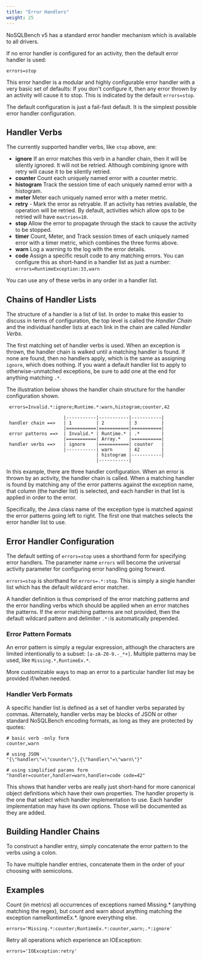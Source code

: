 ```yaml
---
title: "Error Handlers"
weight: 25
---
```


NoSQLBench v5 has a standard error handler mechanism which is available to all drivers.

If no error handler is configured for an activity, then the default error handler is used:

    errors=stop

This error handler is a modular and highly configurable error handler with a very basic set of 
defaults: If you don't configure it, then any error thrown by an activity will cause it to 
stop. This is indicated by the default `errors=stop`.

The default configuration is just a fail-fast default. It is the simplest possible error handler
configuration.

## Handler Verbs

The currently supported handler verbs, like `stop` above, are:

* **ignore** If an error matches this verb in a handler chain, then it will be silently ignored.
  It will not be retried. Although combining ignore with retry will cause it to be silently retried.
* **counter** Count each uniquely named error with a counter metric.
* **histogram** Track the session time of each uniquely named error with a histogram.
* **meter** Meter each uniquely named error with a meter metric.
* **retry** - Mark the error as retryable. If an activity has retries available, the operation will
  be retried. By default, activities which allow ops to be retried will have `maxtries=10`.
* **stop** Allow the error to propagate through the stack to cause the activity to be stopped.
* **timer** Count, Meter, and Track session times of each uniquely named error with a timer metric,
  which combines the three forms above.
* **warn** Log a warning to the log with the error details.
* **code** Assign a specific result code to any matching errors. You can configure this as
  short-hand in a handler list as just a number: `errors=RuntimeException:33,warn`

You can use any of these verbs in any order in a handler list.

## Chains of Handler Lists

The structure of a handler is a list of list. In order to make this easier to discuss in terms of
configuration, the top level is called the _Handler Chain_ and the individual handler lists at each
link in the chain are called _Handler Verbs_.

The first matching set of handler verbs is used. When an exception is thrown, the handler chain 
is walked until a matching handler is found. If none are found, then no handlers apply, which is 
the same as assigning `ignore`, which does nothing. If you want a default handler list to apply 
to otherwise-unmatched exceptions, be sure to add one at the end for anything matching `.*`.

The illustration below shows the handler chain structure for the handler configuration shown.

     errors=Invalid.*:ignore;Runtime.*:warn,histogram;counter,42

                         |-----------|-----------|-----------|
     handler chain ==>   | 1         | 2         | 3         |
                         |===========|===========|===========|
     error patterns ==>  | Invalid.* | Runtime.* | .*        |
                         |===========| Array.*   |===========|
     handler verbs ==>   | ignore    |===========| counter   |
                         |-----------| warn      | 42        |
                                     | histogram |-----------|
                                     |-----------|

In this example, there are three handler configuration. When an error is thrown by an activity, the
handler chain is called. When a matching handler is found by matching any of the error patterns
against the exception name, that column (the handler list) is selected, and each handler in that
list is applied in order to the error.

Specifically, the Java class name of the exception type is matched against the error patterns going
left to right. The first one that matches selects the error handler list to use.

## Error Handler Configuration

The default setting of `errors=stop` uses a shorthand form for specifying error handlers. The
parameter name `errors` will become the universal activity parameter for configuring error handling
going forward.

`errors=stop` is shorthand for `errors=.*:stop`. This is simply a single handler list which has the
default wildcard error matcher.

A handler definition is thus comprised of the error matching patterns and the error handling verbs
which should be applied when an error matches the patterns. If the error matching patterns are not
provided, then the default wildcard pattern and delimiter `.*:`is automatically prepended.

### Error Pattern Formats

An error pattern is simply a regular expression, although the characters are limited intentionally
to a subset: `[a-zA-Z0-9.-_*+]`. Multiple patterns may be used, like `Missing.*,RuntimeEx.*`.

More customizable ways to map an error to a particular handler list may be provided if/when needed.

### Handler Verb Formats

A specific handler list is defined as a set of handler verbs separated by commas. Alternately,
handler verbs may be blocks of JSON or other standard NoSQLBench encoding formats, as long as they
are protected by quotes:

    # basic verb -only form
    counter,warn

    # using JSON
    "{\"handler\"=\"counter\"},{\"handler\"=\"warn\"}"

    # using simplified params form
    "handler=counter,handler=warn,handler=code code=42"

This shows that handler verbs are really just short-hand for more canonical object definitions which
have their own properties. The handler property is the one that select which handler implementation
to use. Each handler implementation may have its own options. Those will be documented as they are
added.

## Building Handler Chains

To construct a handler entry, simply concatenate the error pattern to the verbs using a colon.

To have multiple handler entries, concatenate them in the order of your choosing with semicolons.

## Examples

Count (in metrics) all occurrences of exceptions named Missing.* (anything matching the regex), but
count and warn about anything matching the exception nameRuntimeEx.*. Ignore everything else.

    errors='Missing.*:counter;RuntimeEx.*:counter,warn;.*:ignore'

Retry all operations which experience an IOException:

    errors='IOException:retry'

